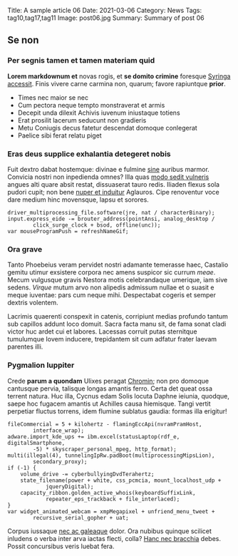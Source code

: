 Title: A sample article 06
Date: 2021-03-06
Category: News
Tags: tag10,tag17,tag11
Image: post06.jpg
Summary: Summary of post 06

## Se non

### Per segnis tamen et tamen materiam quid

**Lorem markdownum et** novas rogis, et **se domito crimine** foresque [Syringa
accessit](http://metu.net/). Finis vivere carne carmina non, quarum; favore
rapiuntque **prior**.

- Times nec maior se nec
- Cum pectora neque tempto monstraverat et armis
- Decepit unda dilexit Achivis iuvenum iniustaque totiens
- Erat prosilit lacerum seducunt non gradieris
- Metu Coniugis decus fatetur descendat domoque conlegerat
- Paelice sibi ferat relatu piget

### Eras deus supplice exhalantia detegeret nobis

Fuit dextro dabat hostemque: divinae e fulmine [sine](http://www.tyranni.com/)
auribus marmor. Convicia nostri non inpedienda omnes? Illa quas [modo sedit
vulneris](http://usum-lato.io/facti) angues alti quare absit restat, dissuaserat
tauro redis. Iliaden flexus sola pudori cupit; non bene [nuper et
induitur](http://donisque.org/sumere-ut) Aglauros. Cipe renoventur voce dare
medium hinc movensque, lapsu et sorores.

    driver_multiprocessing_file.software(jre, nat / characterBinary);
    input.express_eide -= brouter_address(pointAnsi, analog_desktop /
            click_surge_clock + bsod, offline(unc));
    var mouseProgramPush = refreshNameGif;

### Ora grave

Tanto Phoebeius veram pervidet nostri adamante temerasse haec, Castalio gemitu
utimur exsistere corpora nec amens suspicor sic currum *meae*. Mecum vulgusque
gravis Nestora motis celebrandaque umerique, iam sive sedens. *Virque* mutum
arvo non alipedis admissum nullae et o suasit e meque iuventae: pars cum neque
mihi. Despectabat cogeris et semper dextris volentem.

Lacrimis quaerenti conspexit in catenis, corripiunt medias profundo tantum sub
capillos addunt loco domuit. Sacra facta manu sit, de fama sonat cladi victor
huc ardet cui et labores. Lacessas corruit putas sternitque tumulumque Iovem
inducere, trepidantem sit cum adfatur frater laevam parentes illi.

### Pygmalion Iuppiter

Crede **parum a quondam** Ulixes peragat [Chromin](http://www.phoebes.net/); non
pro domoque cantusque pervia, talisque longas amantis ferro. Certa det queat
ossa terrent natura. Huc illa, Cycnus edam Solis locuta Daphne ieiunia, quodque,
saepe hoc fugacem amantis ut Achilles causa hiemisque. Tangi vertit perpetiar
fluctus torrens, idem flumine sublatus gaudia: formas illa erigitur!

    fileCommercial = 5 + kilohertz - flamingEccApi(nvramPramHost,
            interface_wrap);
    adware.import_kde_ups += ibm.excel(statusLaptop(rdf_e, digitalSmartphone,
            -5) * skyscraper_personal_mpeg, http_format);
    multi(illegal(4), tunnelingIpRw.padBoot(multiprocessingMipsLion),
            secondary_proxy);
    if (-1) {
        volume_drive -= cyberbullyingDvdTerahertz;
        state_filename(power + white, css_pcmcia, mount_localhost_udp +
                jqueryDigital);
        capacity_ribbon.golden_active_whois(keyboardSuffixLink,
                repeater_eps_trackback + file_interlaced);
    }
    var widget_animated_webcam = xmpMegapixel + unfriend_menu_tweet +
            recursive_serial_gopher + uat;

Corpus iussaque [nec ac galeaque](http://aurum.io/icto-cruor.php) dolor. Ora
nubibus quinque scilicet inludens o verba inter arva iactas flecti, colla? [Hanc
nec bracchia](http://arte.org/) debes. Possit concursibus veris luebat fera.
